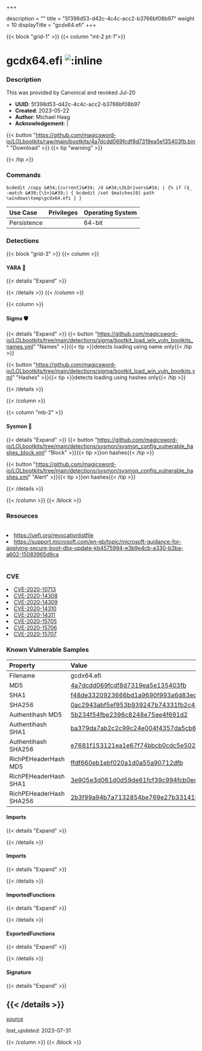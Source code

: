 +++

description = ""
title = "5f398d53-d42c-4c4c-acc2-b3766bf08b97"
weight = 10
displayTitle = "gcdx64.efi"
+++


{{< block "grid-1" >}}
{{< column "mt-2 pt-1">}}


# gcdx64.efi ![:inline](/images/twitter_verified.png) 


### Description

This was provided by Canonical and revoked Jul-20
- **UUID**: 5f398d53-d42c-4c4c-acc2-b3766bf08b97
- **Created**: 2023-05-22
- **Author**: Michael Haag
- **Acknowledgement**:  | [](https://twitter.com/)

{{< button "https://github.com/magicsword-io/LOLbootkits/raw/main/bootkits/4a7dcdd069fcdf8d7319ea5e135403fb.bin" "Download" >}}
{{< tip "warning" >}}

{{< /tip >}}

### Commands

```
bcdedit /copy &#34;{current}&#34; /d &#34;LOLDrivers&#34; | {% if ($_ -match &#39;{\S+}&#39;) { bcdedit /set $matches[0] path \windows\temp\gcdx64.efi } }
```


| Use Case | Privileges | Operating System | 
|:---- | ---- | ---- |
| Persistence |  | 64-bit |



### Detections


{{< block "grid-3" >}}
{{< column >}}
#### YARA 🏹
{{< details "Expand" >}}

{{< /details >}}
{{< /column >}}



{{< column >}}

#### Sigma 🛡️
{{< details "Expand" >}}
{{< button "https://github.com/magicsword-io/LOLbootkits/tree/main/detections/sigma/bootkit_load_win_vuln_bootkits_names.yml" "Names" >}}{{< tip >}}detects loading using name only{{< /tip >}} 


{{< button "https://github.com/magicsword-io/LOLbootkits/tree/main/detections/sigma/bootkit_load_win_vuln_bootkits.yml" "Hashes" >}}{{< tip >}}detects loading using hashes only{{< /tip >}} 

{{< /details >}}

{{< /column >}}


{{< column "mb-2" >}}

#### Sysmon 🔎
{{< details "Expand" >}}
{{< button "https://github.com/magicsword-io/LOLbootkits/tree/main/detections/sysmon/sysmon_config_vulnerable_hashes_block.xml" "Block" >}}{{< tip >}}on hashes{{< /tip >}} 

{{< button "https://github.com/magicsword-io/LOLbootkits/tree/main/detections/sysmon/sysmon_config_vulnerable_hashes.xml" "Alert" >}}{{< tip >}}on hashes{{< /tip >}} 

{{< /details >}}

{{< /column >}}
{{< /block >}}


### Resources
<br>
<li><a href="https://uefi.org/revocationlistfile">https://uefi.org/revocationlistfile</a></li>
<li><a href="https://support.microsoft.com/en-gb/topic/microsoft-guidance-for-applying-secure-boot-dbx-update-kb4575994-e3b9e4cb-a330-b3ba-a602-15083965d9ca">https://support.microsoft.com/en-gb/topic/microsoft-guidance-for-applying-secure-boot-dbx-update-kb4575994-e3b9e4cb-a330-b3ba-a602-15083965d9ca</a></li>
<br>

### CVE

<li><a href="https://cve.mitre.org/cgi-bin/cvename.cgi?name=CVE-2020-10713">CVE-2020-10713</a></li>
<li><a href="https://cve.mitre.org/cgi-bin/cvename.cgi?name=CVE-2020-14308">CVE-2020-14308</a></li>
<li><a href="https://cve.mitre.org/cgi-bin/cvename.cgi?name=CVE-2020-14309">CVE-2020-14309</a></li>
<li><a href="https://cve.mitre.org/cgi-bin/cvename.cgi?name=CVE-2020-14310">CVE-2020-14310</a></li>
<li><a href="https://cve.mitre.org/cgi-bin/cvename.cgi?name=CVE-2020-14311">CVE-2020-14311</a></li>
<li><a href="https://cve.mitre.org/cgi-bin/cvename.cgi?name=CVE-2020-15705">CVE-2020-15705</a></li>
<li><a href="https://cve.mitre.org/cgi-bin/cvename.cgi?name=CVE-2020-15706">CVE-2020-15706</a></li>
<li><a href="https://cve.mitre.org/cgi-bin/cvename.cgi?name=CVE-2020-15707">CVE-2020-15707</a></li>

### Known Vulnerable Samples

| Property           | Value |
|:-------------------|:------|
| Filename           | gcdx64.efi |
| MD5                | [4a7dcdd069fcdf8d7319ea5e135403fb](https://www.virustotal.com/gui/file/4a7dcdd069fcdf8d7319ea5e135403fb) |
| SHA1               | [f48de3320923666bd1a9690f993a6d83ed420c24](https://www.virustotal.com/gui/file/f48de3320923666bd1a9690f993a6d83ed420c24) |
| SHA256             | [0ac2943abf5ef953b939247b74331fb2c437e405a81dd5569d9cff1d6183d53a](https://www.virustotal.com/gui/file/0ac2943abf5ef953b939247b74331fb2c437e405a81dd5569d9cff1d6183d53a) |
| Authentihash MD5   | [5b234f54fbe2396c8248e75ee4f691d2](https://www.virustotal.com/gui/search/authentihash%253A5b234f54fbe2396c8248e75ee4f691d2) |
| Authentihash SHA1  | [ba379da7ab2c2c99c24e004f4357da5cb6acaa6d](https://www.virustotal.com/gui/search/authentihash%253Aba379da7ab2c2c99c24e004f4357da5cb6acaa6d) |
| Authentihash SHA256| [e7681f153121ea1e67f74bbcb0cdc5e502702c1b8cc55fb65d702dfba948b5f4](https://www.virustotal.com/gui/search/authentihash%253Ae7681f153121ea1e67f74bbcb0cdc5e502702c1b8cc55fb65d702dfba948b5f4) |
| RichPEHeaderHash MD5   | [ffdf660eb1ebf020a1d0a55a90712dfb](https://www.virustotal.com/gui/search/rich_pe_header_hash%253Affdf660eb1ebf020a1d0a55a90712dfb) |
| RichPEHeaderHash SHA1  | [3e905e3d061d0d59de61fcf39c994fcb0ec1bab3](https://www.virustotal.com/gui/search/rich_pe_header_hash%253A3e905e3d061d0d59de61fcf39c994fcb0ec1bab3) |
| RichPEHeaderHash SHA256| [2b3f99a94b7a7132854be769e27b331419c53989ef42f686d6f5ba09ddefefd6](https://www.virustotal.com/gui/search/rich_pe_header_hash%253A2b3f99a94b7a7132854be769e27b331419c53989ef42f686d6f5ba09ddefefd6) |


#### Imports
{{< details "Expand" >}}

{{< /details >}}
#### Imports
{{< details "Expand" >}}

{{< /details >}}
#### ImportedFunctions
{{< details "Expand" >}}

{{< /details >}}
#### ExportedFunctions
{{< details "Expand" >}}

{{< /details >}}

#### Signature
{{< details "Expand" >}}

{{< /details >}}
-----



[*source*](https://github.com/magicsword-io/LOLbootkits/tree/main/yaml/5f398d53-d42c-4c4c-acc2-b3766bf08b97.yaml)

*last_updated:* 2023-07-31








{{< /column >}}
{{< /block >}}
